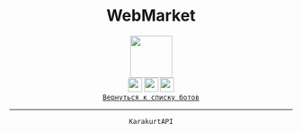 <div align="center">
    <h1> WebMarket </h1>
    <img src="WebMarket.svg" height="75"/>
    <br>
    <img src="MediaVK-.svg" height="25"/>
    <img src="MediaTG-.svg" height="25"/>
    <img src="MediaDC-.svg" height="25"/>
</div>

<div align="left">

</div>

<div align="center">
    <code><a href="ReadMe.md">Вернуться к списку ботов</a></code>
    <hr>
    <code>KarakurtAPI</code>
</div>